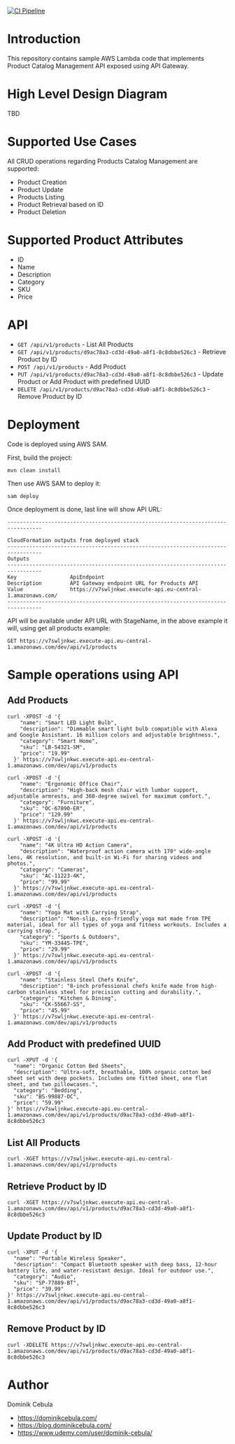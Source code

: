 [![CI Pipeline](https://github.com/dominikcebula/aws-lambda-java-spring-sample/actions/workflows/maven.yml/badge.svg)](https://github.com/dominikcebula/aws-lambda-java-spring-sample/actions/workflows/maven.yml)

# Introduction

This repository contains sample AWS Lambda code that implements Product Catalog Management API exposed using API
Gateway.

# High Level Design Diagram

TBD

# Supported Use Cases

All CRUD operations regarding Products Catalog Management are supported:

* Product Creation
* Product Update
* Products Listing
* Product Retrieval based on ID
* Product Deletion

# Supported Product Attributes

* ID
* Name
* Description
* Category
* SKU
* Price

# API

* `GET /api/v1/products` - List All Products
* `GET /api/v1/products/d9ac78a3-cd3d-49a0-a8f1-8c8dbbe526c3` - Retrieve Product by ID
* `POST /api/v1/products` - Add Product
* `PUT /api/v1/products/d9ac78a3-cd3d-49a0-a8f1-8c8dbbe526c3` - Update Product or Add Product with predefined UUID
* `DELETE /api/v1/products/d9ac78a3-cd3d-49a0-a8f1-8c8dbbe526c3` - Remove Product by ID

# Deployment

Code is deployed using AWS SAM.

First, build the project:

```shell
mvn clean install
```

Then use AWS SAM to deploy it:

```shell
sam deploy
```

Once deployment is done, last line will show API URL:

```text
---------------------------------------------------------------------------------

CloudFormation outputs from deployed stack
---------------------------------------------------------------------------------
Outputs
---------------------------------------------------------------------------------
Key                 ApiEndpoint
Description         API Gateway endpoint URL for Products API
Value               https://v7swljnkwc.execute-api.eu-central-1.amazonaws.com/
---------------------------------------------------------------------------------
```

API will be available under API URL with StageName, in the above example it will, using get all products example:

`GET https://v7swljnkwc.execute-api.eu-central-1.amazonaws.com/dev/api/v1/products`

# Sample operations using API

## Add Products

```shell
curl -XPOST -d '{
    "name": "Smart LED Light Bulb",
    "description": "Dimmable smart light bulb compatible with Alexa and Google Assistant. 16 million colors and adjustable brightness.",
    "category": "Smart Home",
    "sku": "LB-54321-SM",
    "price": "19.99"
  }' https://v7swljnkwc.execute-api.eu-central-1.amazonaws.com/dev/api/v1/products

curl -XPOST -d '{
    "name": "Ergonomic Office Chair",
    "description": "High-back mesh chair with lumbar support, adjustable armrests, and 360-degree swivel for maximum comfort.",
    "category": "Furniture",
    "sku": "OC-67890-ER",
    "price": "129.99"
  }' https://v7swljnkwc.execute-api.eu-central-1.amazonaws.com/dev/api/v1/products

curl -XPOST -d '{
    "name": "4K Ultra HD Action Camera",
    "description": "Waterproof action camera with 170° wide-angle lens, 4K resolution, and built-in Wi-Fi for sharing videos and photos.",
    "category": "Cameras",
    "sku": "AC-11223-4K",
    "price": "99.99"
  }' https://v7swljnkwc.execute-api.eu-central-1.amazonaws.com/dev/api/v1/products

curl -XPOST -d '{
    "name": "Yoga Mat with Carrying Strap",
    "description": "Non-slip, eco-friendly yoga mat made from TPE material, ideal for all types of yoga and fitness workouts. Includes a carrying strap.",
    "category": "Sports & Outdoors",
    "sku": "YM-33445-TPE",
    "price": "29.99"
  }' https://v7swljnkwc.execute-api.eu-central-1.amazonaws.com/dev/api/v1/products

curl -XPOST -d '{
    "name": "Stainless Steel Chefs Knife",
    "description": "8-inch professional chefs knife made from high-carbon stainless steel for precision cutting and durability.",
    "category": "Kitchen & Dining",
    "sku": "CK-55667-SS",
    "price": "45.99"
  }' https://v7swljnkwc.execute-api.eu-central-1.amazonaws.com/dev/api/v1/products
```

## Add Product with predefined UUID

```shell
curl -XPUT -d '{
  "name": "Organic Cotton Bed Sheets",
  "description": "Ultra-soft, breathable, 100% organic cotton bed sheet set with deep pockets. Includes one fitted sheet, one flat sheet, and two pillowcases.",
  "category": "Bedding",
  "sku": "BS-99887-OC",
  "price": "59.99"
}' https://v7swljnkwc.execute-api.eu-central-1.amazonaws.com/dev/api/v1/products/d9ac78a3-cd3d-49a0-a8f1-8c8dbbe526c3
```

## List All Products

```shell
curl -XGET https://v7swljnkwc.execute-api.eu-central-1.amazonaws.com/dev/api/v1/products
```

## Retrieve Product by ID

```shell
curl -XGET https://v7swljnkwc.execute-api.eu-central-1.amazonaws.com/dev/api/v1/products/d9ac78a3-cd3d-49a0-a8f1-8c8dbbe526c3
```

## Update Product by ID

```shell
curl -XPUT -d '{
  "name": "Portable Wireless Speaker",
  "description": "Compact Bluetooth speaker with deep bass, 12-hour battery life, and water-resistant design. Ideal for outdoor use.",
  "category": "Audio",
  "sku": "SP-77889-BT",
  "price": "39.99"
}' https://v7swljnkwc.execute-api.eu-central-1.amazonaws.com/dev/api/v1/products/d9ac78a3-cd3d-49a0-a8f1-8c8dbbe526c3
```

## Remove Product by ID

```shell
curl -XDELETE https://v7swljnkwc.execute-api.eu-central-1.amazonaws.com/dev/api/v1/products/d9ac78a3-cd3d-49a0-a8f1-8c8dbbe526c3
```

# Author

Dominik Cebula

* https://dominikcebula.com/
* https://blog.dominikcebula.com/
* https://www.udemy.com/user/dominik-cebula/

